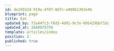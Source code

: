 ```yaml
---
id: de19552d-919a-4f87-8d7c-a409b1362e4b
blueprint: page
title: Eat
updated_by: 73a44fc3-f8d3-4d01-9c7e-095429bb71dc
updated_at: 1660975759
template: articles/index
position: 2
published: true
---
```


